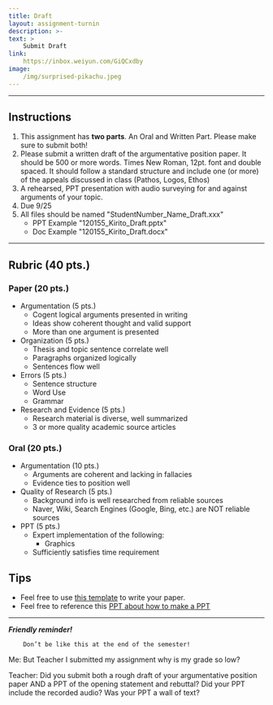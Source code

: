 ```yaml
---
title: Draft
layout: assignment-turnin
description: >-
text: >
    Submit Draft
link: 
    https://inbox.weiyun.com/GiQCxdby
image: 
    /img/surprised-pikachu.jpeg
---
```

---
## Instructions
1. This assignment has **two parts**. An Oral and Written Part. Please make sure to submit both!
2. Please submit a written draft of the argumentative position paper. It should be 500 or more words. Times New Roman, 12pt. font and double spaced. It should follow a standard structure and include one (or more) of the appeals discussed in class (Pathos, Logos, Ethos)
3. A rehearsed, PPT presentation with audio surveying for and against arguments of your topic.
4. Due 9/25
5. All files should be named "StudentNumber_Name_Draft.xxx"
    - PPT Example "120155_Kirito_Draft.pptx"
    - Doc Example "120155_Kirito_Draft.docx"
---
## Rubric (40 pts.)
### Paper (20 pts.)
- Argumentation (5 pts.)
    - Cogent logical arguments presented in writing
    - Ideas show coherent thought and valid support
    - More than one argument is presented
- Organization (5 pts.)
    - Thesis and topic sentence correlate well
    - Paragraphs organized logically
    - Sentences flow well
- Errors (5 pts.)
    - Sentence structure
    - Word Use
    - Grammar
- Research and Evidence (5 pts.)
    - Research material is diverse, well summarized
    - 3 or more quality academic source articles
### Oral (20 pts.)
- Argumentation (10 pts.)
    - Arguments are coherent and lacking in fallacies
    - Evidence ties to position well
- Quality of Research (5 pts.)
    - Background info is well researched from reliable sources
    - Naver, Wiki, Search Engines (Google, Bing, etc.) are NOT reliable sources
- PPT (5 pts.)
    - Expert implementation of the following:
        - Graphics
    - Sufficiently satisfies time requirement
## Tips
- Feel free to use [this template](https://docs.google.com/file/d/1di2V9djiRMRMan4UkpzHD2FdqD2JjJVY/edit?usp=docslist_api&filetype=msword) to write your paper.
- Feel free to reference this [PPT about how to make a PPT](https://docs.google.com/file/d/16lld-MqUFGwF65-f_FdCuuZ9fWAM1CRG/edit?usp=docslist_api&filetype=mspresentation)
---
***Friendly reminder!***

        Don’t be like this at the end of the semester!

Me: But Teacher I submitted my assignment why is my grade so low?

Teacher: Did you submit both a rough draft of your argumentative position paper AND a PPT of the opening statement and rebuttal? Did your PPT include the recorded audio? Was your PPT a wall of text?


